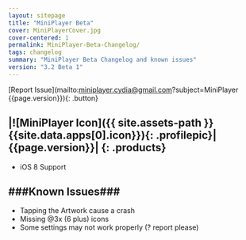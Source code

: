 ```yaml
---
layout: sitepage
title: "MiniPlayer Beta"
cover: MiniPlayerCover.jpg
cover-centered: 1
permalink: MiniPlayer-Beta-Changelog/
tags: changelog
summary: "MiniPlayer Beta Changelog and known issues"
version: "3.2 Beta 1"
---
```


<style>
.headerImageWrapper, footer, header{
    display:none;
}

</style>

[Report Issue](mailto:miniplayer.cydia@gmail.com?subject=MiniPlayer {{page.version}}){: .button}

|![MiniPlayer Icon]({{ site.assets-path }}{{site.data.apps[0].icon}}){: .profilepic}|{{page.version}}|
{: .products}
---------------

- iOS 8 Support

###Known Issues###
-----------

- Tapping the Artwork cause a crash
- Missing @3x (6 plus) icons
- Some settings may not work properly (? report please)
